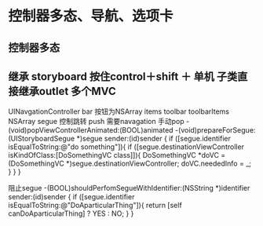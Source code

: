 控制器多态、导航、选项卡
=====================
控制器多态
-------
继承
storyboard 按住control＋shift ＋ 单机 
子类直接继承outlet 
多个MVC
------
UINavgationController
bar 按钮为NSArray items
toolbar toolbarItems NSArray
segue 控制跳转 push 需要navagation
手动pop
-(void)popViewControllerAnimated:(BOOL)animated
-(void)prepareForSegue:(UIStoryboardSegue *)segue sender:(id)sender
{
	if ([segue.identifier isEqualToString:@"do something"]){
		if ([segue.destinationViewController isKindOfClass:[DoSomethingVC class]]){
			DoSomethingVC *doVC = (DoSomethingVC *)segue.destinationViewController;
			doVC.neededInfo = _;
		}
	}
}

阻止segue
-(BOOL)shouldPerfomSegueWithIdentifier:(NSString *)identifier sender:(id)sender
{
	if ([segue.identifier isEqualToString:@"DoAparticularThing"]){
		return [self canDoAparticularThing] ? YES : NO;
	}
}
